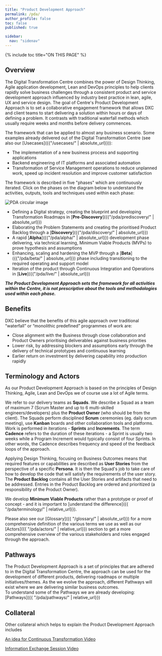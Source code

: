 ```yaml
---
title: "Product Development Approach"
permalink: /pda/
author_profile: false
toc: false
published: true

sidebar:
  nav: "sidenav"
---
```

{% include toc title="ON THIS PAGE" %}

## Overview

The  Digital Transformation Centre combines the power of Design Thinking, Agile application development, Lean and DevOps principles to help clients rapidly solve business challenges through a consistent product and service development approach influenced by industry best practice in lean, agile, UX and service design. The goal of Centre's Product Development Approach is to set a collaborative engagement framework that allows DXC and client teams to start delivering a solution within hours or days of defining a problem. It contrasts with traditional waterfall methods which usually require weeks and months before delivery commences.

The framework that can be applied to almost any business scenario. Some examples already delivered out of the Digital Transformation Centre (see also our [Usecases]({{"/usecases/" | absolute_url}})):

- The implementation of a new business process and supporting applications
- Backend engineering of IT platforms and associated automation
- Transformation of Service Management operations to reduce unplanned work, speed up incident resolution and improve customer satisfaction

The framework is described in five "phases" which are continuously iterated. Click on the phases on the diagram below to understand the activities, outputs, tools and techniques used within each phase:

<div class="image">
  <img src="{{ site.url }}{{ site.baseurl }}/images/pdacircle.jpg" alt="PDA circular image" style="width:auto;">
  <a href="{{ site.url }}{{ site.baseurl }}/images/pdacircle.jpg" style="top: 0%; left: 0%; width: 100%; height: 100%;" title="PDA Circular Image (enlarge)"></a>
  <a href="{{ "/pda/02-prediscovery/" | relative_url}}" style="top: 10%; left: 11%; width: 21%; height: 27%;" title="Pre-Discovery"></a>
  <a href="{{ "/pda/discovery/" | relative_url}}" style="top: 21%; left: 37%; width: 25%; height: 29%;" title="Discovery"></a>
  <a href="{{ "/pda/alpha/" | relative_url}}" style="top: 43%; left: 65%; width: 24%; height: 29%;" title="Alpha"></a>
  <a href="{{ "/pda/beta/" | relative_url}}" style="top: 63%; left: 37%; width: 25%; height: 29%;" title="Beta"></a>
  <a href="{{ "/pda/live/" | relative_url}}" style="top: 42%; left: 10%; width: 24%; height: 29%;" title="Live"></a>
</div>

- Defining a Digital strategy, creating the blueprint and developing Transformation Roadmaps in [**Pre-Discovery**]({{"/pda/prediscovery/" | absolute_url}})
- Elaborating the Problem Statements and creating the prioritised Product Backlog through a [**Discovery**]({{"/pda/discovery/" | absolute_url}})
- A rapid [**Alpha**]({{"/pda/alpha/" | absolute_url}}) development phase delivering, via technical learning, Minimum Viable Products (MVPs) to prove hypothesis and assumptions
- Enhancing, scaling and hardening the MVP through a [**Beta**]({{"/pda/beta/" | absolute_url}}) phase including transitioning to the required operating and support model
- Iteration of the product through Continuous Integration and Operations in [**Live**]({{"/pda/live/" | absolute_url}})

***The Product Development Approach sets the framework for all activities within the Centre, it is not prescriptive about the tools and methodologies used within each phase.***

## Benefits

DXC believe that the benefits of this agile approach over traditional “waterfall” or “monolithic predefined” programmes of work are:
- Close alignment with the Business through close collaboration and Product Owners prioritising deliverables against business priorities
- Lower risk, by addressing blockers and assumptions early through the delivery of technical prototypes and continuous learning
- Earlier return on investment by delivering capability into production rapidly


## Terminology and Actors

As our Product Development Approach is based on the principles of Design Thinking, Agile, Lean and DevOps we of course use a lot of Agile terms.

We refer to our delivery teams as **Squads**. We describe a Squad as a team of maximum 7 (Scrum Master and up to 6 multi-skilled engineers/developers) plus the **Product Owner** (who should be from the client). The Squads perform disciplined **Scrum** ceremonies (eg. daily scrum meeting), use **Kanban** boards and other collaboration tools and platforms. Work is performed in iterations - **Sprints** and **Increments**. The term **Cadence** refers to the duration of these iterations - a Sprint is usually two weeks while a Program Increment would typically consist of four Sprints. In other words, the Cadence describes frequency and speed of the feedback loops of the approach.

Applying Design Thinking, focusing on Business Outcomes means that required features or capabilities are described as **User Stories** from the perspective of a specific **Persona**. It is then the Squad's job to take care of how to develop the code that will satisfy the requirements of the user story. The **Product Backlog** contains all the User Stories and artifacts that need to be addressed. Entries in the Product Backlog are ordered and prioritized (a responsibility of the Product Owner).

We develop **Minimum Viable Products** rather than a prototype or proof of concept - and it is important to [understand the difference]({{ "/pda/terminology/" | relative_url}}).

Please also see our [Glossary]({{ "/glossary/" | absolute_url}}) for a more comprehensive definition of the various terms we use as well as our [Actors]({{ "/pda/actors/" | relative_url}}) section to get a more comprehensive overview of the various stakeholders and roles engaged through the approach.

## Pathways

The Product Development Approach is a set of principles that are adhered to in the Digital Transformation Centre, the approach can be used for the development of different products, delivering roadmaps or multiple initiatives/themes.  As the we evolve the approach, different Pathways will exist where we are delivering similar business outcomes.   
To understand some of the Pathways we are already developing: [Pathways]({{ "/pda/pathways/" | relative_url}})

## Collateral

Other collateral which helps to explain the Product Development Approach includes

[An idea for Continuous Transformation Video](https://video.dxc.com/media/t/1_6rjhmkfy/94683232)

[Information Exchange Session Video](https://video.dxc.com/media/t/1_ncs8tb22/94683232)

